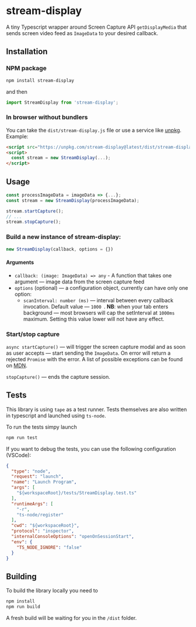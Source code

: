 # stream-display

A tiny Typescript wrapper around Screen Capture API `getDisplayMedia` that sends screen video feed as `ImageData` to your desired callback.

## Installation

### NPM package

```bash
npm install stream-display
```

and then

```javascript
import StreamDisplay from 'stream-display';
```

### In browser without bundlers

You can take the `dist/stream-display.js` file or use a service like [unpkg](https://unpkg.com/stream-display@latest/dist/stream-display.js). Example:

```html
<script src="https://unpkg.com/stream-display@latest/dist/stream-display.js"></script>
<script>
  const stream = new StreamDisplay(...);
</script>
```

## Usage

```javascript
const processImageData = imageData => {...};
const stream = new StreamDisplay(processImageData);

stream.startCapture();
// ...
stream.stopCapture();
```



### Build a new instance of stream-display:

```javascript
new StreamDisplay(callback, options = {})
```

#### Arguments

- `callback: (image: ImageData) => any` - A function that takes one argument — image data from the screen capture feed
- `options` (optional) — a configuration object, currently can have only one option:
  - `scanInterval: number (ms)` — interval between every callback invocation. Default value — `1000 `. **NB**: when your tab enters background — most browsers will cap the setInterval at `1000ms` maximum. Setting this value lower will not have any effect.

### Start/stop capture

`async startCapture()` — will trigger the screen capture modal and as soon as user accepts — start sending the `ImageData`. On error will return a rejected `Promise` with the error. A list of possible exceptions can be found on [MDN](https://developer.mozilla.org/en-US/docs/Web/API/MediaDevices/getDisplayMedia).

`stopCapture()` — ends the capture session.

## Tests

This library is using `tape` as a test runner. Tests themselves are also written in typescript and launched using `ts-node`.

To run the tests simpy launch

```bash
npm run test
```

 If you want to debug the tests, you can use the following configuration (VSCode):

```json
{
  "type": "node",
  "request": "launch",
  "name": "Launch Program",
  "args": [
    "${workspaceRoot}/tests/StreamDisplay.test.ts"
  ],
  "runtimeArgs": [
    "-r",
    "ts-node/register"
  ],
  "cwd": "${workspaceRoot}",
  "protocol": "inspector",
  "internalConsoleOptions": "openOnSessionStart",
  "env": {
    "TS_NODE_IGNORE": "false"
  }
}
```

## Building

To build the library locally you need to

```bash
npm install
npm run build
```

A fresh build will be waiting for you in the `/dist` folder.
